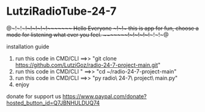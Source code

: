 # LutziRadioTube-24-7
@~!~!~~~~~!~!~!~!~!~~~~~~~ Hello Everyone ~!~!~ this is app for fun, choose a mode for listening what ever you feel. ~~~~~~~!~!~!~!~!~~~~~!~!~@

installation guide

1. run this code in CMD/CLI ==>>  "git clone https://github.com/LutziGoz/radio-24-7-project-main.git"
2. run this code in CMD/CLI " ==>>  "cd ~/radio-24-7-project-main"
3. run this code in CMD/CLI ==>>  "py radio\ 24-7\ project\ main.py"
4. enjoy 

donate for support us https://www.paypal.com/donate?hosted_button_id=Q7JBNHULDUQ74

